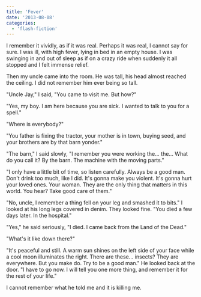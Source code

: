 ```yaml
---
title: 'Fever'
date: '2013-08-08'
categories:
  - 'flash-fiction'
---
```


I remember it vividly, as if it was real. Perhaps it was real, I cannot say for
sure. I was ill, with high fever, lying in bed in an empty house. I was swinging
in and out of sleep as if on a crazy ride when suddenly it all stopped and I
felt immense relief.

<!-- truncate -->

Then my uncle came into the room. He was tall, his head almost reached the
ceiling. I did not remember him ever being so tall.

"Uncle Jay," I said, "You came to visit me. But how?"

"Yes, my boy. I am here because you are sick. I wanted to talk to you for a
spell."

"Where is everybody?"

"You father is fixing the tractor, your mother is in town, buying seed, and your
brothers are by that barn yonder."

"The barn," I said slowly, "I remember you were working the... the... What do
you call it? By the barn. The machine with the moving parts."

"I only have a little bit of time, so listen carefully. Always be a good man.
Don't drink too much, like I did. It's gonna make you violent. It's gonna hurt
your loved ones. Your woman. They are the only thing that matters in this world.
You hear? Take good care of them."

"No, uncle, I remember a thing fell on your leg and smashed it to bits." I
looked at his long legs covered in denim. They looked fine. "You died a few days
later. In the hospital."

"Yes," he said seriously, "I died. I came back from the Land of the Dead."

"What's it like down there?"

"It's peaceful and still. A warm sun shines on the left side of your face while
a cool moon illuminates the right. There are these... insects? They are
everywhere. But you make do. Try to be a good man." He looked back at the door.
"I have to go now. I will tell you one more thing, and remember it for the rest
of your life."

I cannot remember what he told me and it is killing me.
